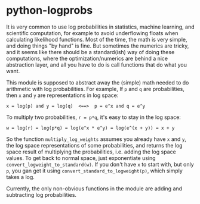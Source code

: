 # python-logprobs

It is very common to use log probabilities in statistics, machine learning, and scientific computation, for example to avoid underflowing floats when calculating likelihood functions.  Most of the time, the math is very simple, and doing things "by hand" is fine.  But sometimes the numerics are tricky, and it seems like there should be a standard(ish) way of doing these computations, where the optimization/numerics are behind a nice abstraction layer, and all you have to do is call functions that do what you want.

This module is supposed to abstract away the (simple) math needed to do arithmetic with log probabilities.  For example, If `p` and `q` are probabilities, then `x` and `y` are representations in log space:
```code
x = log(p) and y = log(q)  <==>  p = e^x and q = e^y
```
To multiply two probabilities, `r = p*q`, it's easy to stay in the log space:
```
w = log(r) = log(p*q) = log(e^x * e^y) = log(e^(x + y)) = x + y
```
So the function `multiply_log_weights` assumes you already have `x` and `y`, the log space representations of some probabilities, and returns the log space result of multiplying the probabilities, i.e. adding the log space values. To get back to normal space, just exponentiate using `convert_logweight_to_standard(w)`.  If you don't have `x` to start with, but only `p`, you gan get it using `convert_standard_to_logweight(p)`, which simply takes a log.

Currently, the only non-obvious functions in the module are adding and subtracting log probabilities.
